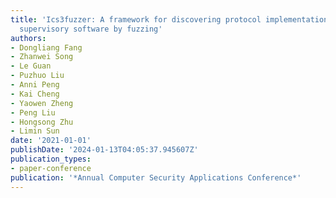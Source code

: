 ```yaml
---
title: 'Ics3fuzzer: A framework for discovering protocol implementation bugs in ics
  supervisory software by fuzzing'
authors:
- Dongliang Fang
- Zhanwei Song
- Le Guan
- Puzhuo Liu
- Anni Peng
- Kai Cheng
- Yaowen Zheng
- Peng Liu
- Hongsong Zhu
- Limin Sun
date: '2021-01-01'
publishDate: '2024-01-13T04:05:37.945607Z'
publication_types:
- paper-conference
publication: '*Annual Computer Security Applications Conference*'
---
```

